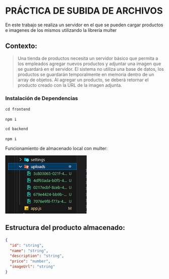 # PRÁCTICA DE SUBIDA DE ARCHIVOS # 

En este trabajo se realiza un servidor en el que se pueden cargar productos e imagenes de los mismos utilizando la librería multer

## Contexto:
>Una tienda de productos necesita un servidor básico que permita a los empleados
agregar nuevos productos y adjuntar una imagen que se guardará en el servidor. El
sistema no utiliza una base de datos, los productos se guardarán temporalmente en
memoria dentro de un array de objetos. Al agregar un producto, se deberá retornar el
producto creado con la URL de la imagen adjunta.

### Instalación de Dependencias

```
cd frontend

npm i
```

```
cd backend

npm i
```

Funcionamiento de almacenado local con multer:

![Carga de imágenes con multer](/frontend/src/assets/img/imagenes_cargadas.png)

## Estructura del producto almacenado:

```json
{
  "id": "string",
  "name": "string",
  "description": "string",
  "price": "number",
  "imageUrl": "string"
}
```

